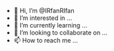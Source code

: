 - 👋 Hi, I’m @IRfanRIfan
- 👀 I’m interested in ...
- 🌱 I’m currently learning ...
- 💞️ I’m looking to collaborate on ...
- 📫 How to reach me ...

<!---
IRfanRIfan/IRfanRIfan is a ✨ special ✨ repository because its `README.md` (this file) appears on your GitHub profile.
You can click the Preview link to take a look at your changes.
--->
